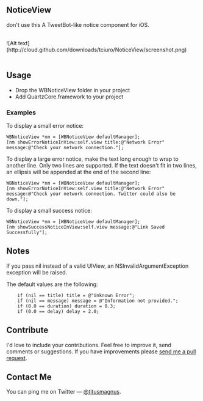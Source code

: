 ## NoticeView
don't use this
A TweetBot-like notice component for iOS.

<br/>
![Alt text](http://cloud.github.com/downloads/tciuro/NoticeView/screenshot.png)
<br/>
<br/>

## Usage

* Drop the WBNoticeView folder in your project
* Add QuartzCore.framework to your project

### Examples

To display a small error notice:

	WBNoticeView *nm = [WBNoticeView defaultManager];
	[nm showErrorNoticeInView:self.view title:@"Network Error" message:@"Check your network connection."];
	
To display a large error notice, make the text long enough to wrap to another line. Only two lines are supported. If the text doesn't fit in two lines, an ellipsis will be appended at the end of the second line:

	WBNoticeView *nm = [WBNoticeView defaultManager];
	[nm showErrorNoticeInView:self.view title:@"Network Error" message:@"Check your network connection. Twitter could also be down."];

To display a small success notice:

	WBNoticeView *nm = [WBNoticeView defaultManager];
	[nm showSuccessNoticeInView:self.view message:@"Link Saved Successfully"];
	
## Notes

If you pass nil instead of a valid UIView, an NSInvalidArgumentException exception will be raised.

The default values are the following:

        if (nil == title) title = @"Unknown Error";
        if (nil == message) message = @"Information not provided.";
        if (0.0 == duration) duration = 0.3;
        if (0.0 == delay) delay = 2.0;

## Contribute

I'd love to include your contributions. Feel free to improve it, send comments or suggestions. If you have improvements please [send me a pull request](https://github.com/tciuro/NoticeView/pull/new/master).

## Contact Me

You can ping me on Twitter — [@titusmagnus](http://twitter.com/titusmagnus).
